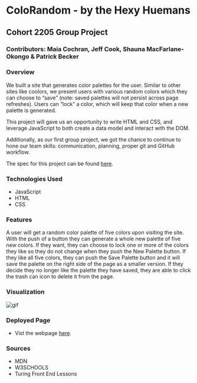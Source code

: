 # ColoRandom - by the Hexy Huemans

## Cohort 2205 Group Project
### Contributors: Maia Cochran, Jeff Cook, Shauna MacFarlane-Okongo & Patrick Becker

### Overview

We built a site that generates color palettes for the user. Similar to other sites like coolors, we present users with various random colors which they can choose to “save” (note: saved palettes will not persist across page refreshes). Users can “lock” a color, which will keep that color when a new palette is generated.

This project will gave us an opportunity to write HTML and CSS, and leverage JavaScript to both create a data model and interact with the DOM.

Additionally, as our first group project, we got the chance to continue to hone our team skills: communication, planning, proper git and GitHub workflow.

The spec for this project can be found [here](https://frontend.turing.edu/projects/module-1/colorandom.html).

### Technologies Used
- JavaScript
- HTML
- CSS

### Features
A user will get a random color palette of five colors upon visiting the site. With the push of a button they can generate a whole new palette of five new colors. If they want, they can choose to lock one or more of the colors they like so they do not change when they push the New Palette button. If they like all five colors, they can push the Save Palette button and it will save the palette on the right side of the page as a smaller version. If they decide they no longer like the palette they have saved, they are able to click the trash can icon to delete it from the page.

### Visualization
![gif](https://share.vidyard.com/watch/Hz4uXTP1pVH3pF67WvrtNt?vyetoken=34d51b41-452b-4956-bdcb-00fde31b8ff5&autoplay=1)

### Deployed Page
- Vist the webpage [here](https://maia-cochran.github.io/hexy-huemans-group/).

### Sources
- MDN
- W3SCHOOLS
- Turing Front End Lessons
